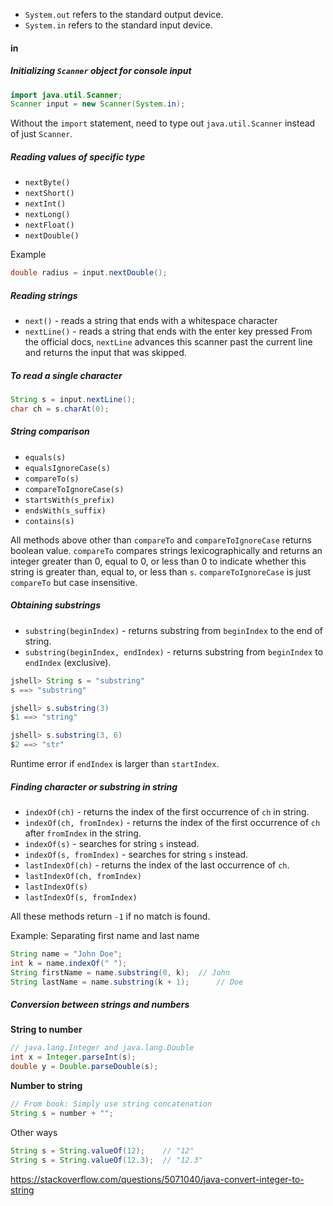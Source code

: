 - `System.out` refers to the standard output device.
- `System.in` refers to the standard input device.

#### in
##### Initializing `Scanner` object for console input
```java
import java.util.Scanner;
Scanner input = new Scanner(System.in);
```
Without the `import` statement, need to type out `java.util.Scanner` instead of just `Scanner`.

##### Reading values of specific type
- `nextByte()`
- `nextShort()`
- `nextInt()`
- `nextLong()`
- `nextFloat()`
- `nextDouble()`

Example
```java
double radius = input.nextDouble();
```

##### Reading strings
- `next()` - reads a string that ends with a whitespace character
- `nextLine()` - reads a string that ends with the enter key pressed
From the official docs, `nextLine` advances this scanner past the current line and returns the input that was skipped.

##### To read a single character
```java
String s = input.nextLine();
char ch = s.charAt(0);
```

##### String comparison
- `equals(s)`
- `equalsIgnoreCase(s)`
- `compareTo(s)`
- `compareToIgnoreCase(s)`
- `startsWith(s_prefix)`
- `endsWith(s_suffix)`
- `contains(s)`

All methods above other than `compareTo` and `compareToIgnoreCase` returns boolean value. `compareTo` compares strings lexicographically and returns an integer greater than 0, equal to 0, or less than 0 to indicate whether this string is greater than, equal to, or less than `s`. `compareToIgnoreCase` is just `compareTo` but case insensitive.

##### Obtaining substrings
- `substring(beginIndex)` - returns substring from `beginIndex` to the end of string.
- `substring(beginIndex, endIndex)` - returns substring from `beginIndex` to `endIndex` (exclusive).

```java
jshell> String s = "substring"
s ==> "substring"

jshell> s.substring(3)
$1 ==> "string"

jshell> s.substring(3, 6)
$2 ==> "str"
```

Runtime error if `endIndex` is larger than `startIndex`.

##### Finding character or substring in string
- `indexOf(ch)` - returns the index of the first occurrence of `ch` in string.
- `indexOf(ch, fromIndex)` - returns the index of the first occurrence of `ch` after `fromIndex` in the string.
- `indexOf(s)` - searches for string `s` instead.
- `indexOf(s, fromIndex)` - searches for string `s` instead.
- `lastIndexOf(ch)` - returns the index of the last occurrence of `ch`.
- `lastIndexOf(ch, fromIndex)`
- `lastIndexOf(s)`
- `lastIndexOf(s, fromIndex)`

All these methods return `-1` if no match is found.

Example: Separating first name and last name
```java
String name = "John Doe";
int k = name.indexOf(" ");
String firstName = name.substring(0, k);  // John
String lastName = name.substring(k + 1);      // Doe
```

##### Conversion between strings and numbers
**String to number**
```java
// java.lang.Integer and java.lang.Double
int x = Integer.parseInt(s);
double y = Double.parseDouble(s);
```

**Number to string**
```java
// From book: Simply use string concatenation
String s = number + "";
```

Other ways
```java
String s = String.valueOf(12);    // "12"
String s = String.valueOf(12.3);  // "12.3"
```

https://stackoverflow.com/questions/5071040/java-convert-integer-to-string